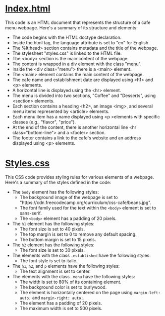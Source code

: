 <h1 style="text-decoration: underline;"> Index.html</h1>
This code is an HTML document that represents the structure of a cafe menu webpage. Here's a summary of its structure and elements:
<ul>
<li>The code begins with the HTML doctype declaration.</li>
<li>Inside the html tag, the language attribute is set to "en" for English.</li>
<li>The %lt;head&gt; section contains metadata and the title of the webpage.</li>
<li>The stylesheet "styles.css" is linked to the HTML file.</li>
<li>The &lt;body&gt; section is the main content of the webpage.</li>
<li>The content is wrapped in a div element with the class "menu".</li>
<li>Inside the &lt;div class="menu"&gt; there is a &lt;main&gt; element.</li>
<li>The &lt;main&gt; element contains the main content of the webpage.</li>
<li>The cafe name and establishment date are displayed using &lt;h1&gt; and &lt;p&gt; elements.</li>
<li>A horizontal line is displayed using the &lt;hr&gt; element.</li>
<li>The menu is divided into two sections, "Coffee" and "Desserts", using &lt;section&gt; elements.</li>
<li>Each section contains a heading &lt;h2&gt;, an image &lt;img&gt;, and several menu items represented by &lt;article&gt; elements.</li>
<li>Each menu item has a name displayed using &lt;p &gt;elements with specific classes (e.g., "flavor", "price").</li>
<li>At the end of the content, there is another horizontal line &lt;hr class="bottom-line"&gt; and a &lt;footer&gt; section.</li>
<li>The footer contains a link to the cafe's website and an address displayed using &lt;p&gt; elements.</li>
</ul>  
 
<h1 style="text-decoration: underline;">Styles.css</h1>
This CSS code provides styling rules for various elements of a webpage. Here's a summary of the styles defined in the code:

<ul>
  <li>The <code>body</code> element has the following styles:
    <ul>
      <li>The background image of the webpage is set to "https://cdn.freecodecamp.org/curriculum/css-cafe/beans.jpg".</li>
      <li>The font family used for the text within the <code>&lt;body&gt;</code> element is set to sans-serif.</li>
      <li>The <code>&lt;body&gt;</code> element has a padding of 20 pixels.</li>
    </ul>
  </li>
  <li>The <code>h1</code> element has the following styles:
    <ul>
      <li>The font size is set to 40 pixels.</li>
      <li>The top margin is set to 0 to remove any default spacing.</li>
      <li>The bottom margin is set to 15 pixels.</li>
    </ul>
  </li>
  <li>The <code>h2</code> element has the following styles:
    <ul>
      <li>The font size is set to 30 pixels.</li>
    </ul>
  </li>
  <li>The elements with the class <code>.established</code> have the following styles:
    <ul>
      <li>The font style is set to italic.</li>
    </ul>
  </li>
  <li>The <code>h1</code>, <code>h2</code>, and <code>p</code> elements have the following styles:
    <ul>
      <li>The text alignment is set to center.</li>
    </ul>
  </li>
  <li>The elements with the class <code>.menu</code> have the following styles:
    <ul>
      <li>The width is set to 80% of its containing element.</li>
      <li>The background color is set to burlywood.</li>
      <li>The element is horizontally centered on the page using <code>margin-left: auto;</code> and <code>margin-right: auto;</code>.</li>
      <li>The element has a padding of 20 pixels.</li>
      <li>The maximum width is set to 500 pixels.</li>
    </ul>
  </li>
</ul>
